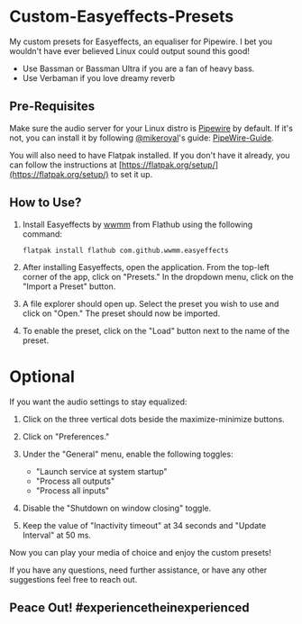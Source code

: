 # Custom-Easyeffects-Presets

My custom presets for Easyeffects, an equaliser for Pipewire. I bet you wouldn't have ever believed Linux could output sound this good!

- Use Bassman or Bassman Ultra if you are a fan of heavy bass.
- Use Verbaman if you love dreamy reverb

## Pre-Requisites
Make sure the audio server for your Linux distro is [Pipewire](https://pipewire.org/) by default. If it's not, you can install it by following [@mikeroyal](https://github.com/mikeroyal)'s guide: [PipeWire-Guide](https://github.com/mikeroyal/PipeWire-Guide).

You will also need to have Flatpak installed. If you don't have it already, you can follow the instructions at [https://flatpak.org/setup/](https://flatpak.org/setup/) to set it up.

## How to Use?

1. Install Easyeffects by [wwmm](https://github.com/wwmm) from Flathub using the following command:
   ```
   flatpak install flathub com.github.wwmm.easyeffects
   ```

2. After installing Easyeffects, open the application. From the top-left corner of the app, click on "Presets." In the dropdown menu, click on the "Import a Preset" button.

3. A file explorer should open up. Select the preset you wish to use and click on "Open." The preset should now be imported.

4. To enable the preset, click on the "Load" button next to the name of the preset.

# Optional

If you want the audio settings to stay equalized:

1. Click on the three vertical dots beside the maximize-minimize buttons.

2. Click on "Preferences."

3. Under the "General" menu, enable the following toggles:
   - "Launch service at system startup"
   - "Process all outputs"
   - "Process all inputs"

4. Disable the "Shutdown on window closing" toggle.

5. Keep the value of "Inactivity timeout" at 34 seconds and "Update Interval" at 50 ms.

Now you can play your media of choice and enjoy the custom presets!

If you have any questions, need further assistance, or have any other suggestions feel free to reach out.

Peace Out!
#experiencetheinexperienced
---
